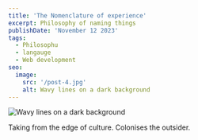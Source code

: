 ```yaml
---
title: 'The Nomenclature of experience'
excerpt: Philosophy of naming things
publishDate: 'November 12 2023'
tags:
  - Philosophu
  - langauge
  - Web development
seo:
  image:
    src: '/post-4.jpg'
    alt: Wavy lines on a dark background
---
```


![Wavy lines on a dark background](/post-4.jpg)

Taking from the edge of culture. Colonises the outsider. 